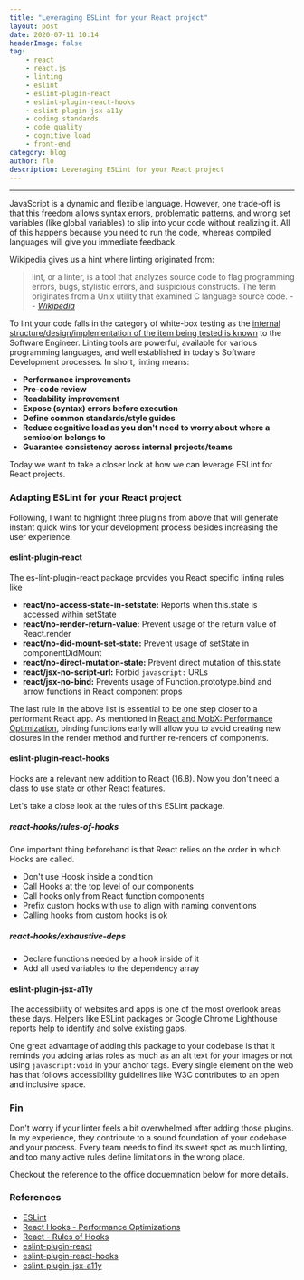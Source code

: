 ```yaml
---
title: "Leveraging ESLint for your React project"
layout: post
date: 2020-07-11 10:14
headerImage: false
tag:
    - react
    - react.js
    - linting
    - eslint
    - eslint-plugin-react
    - eslint-plugin-react-hooks
    - eslint-plugin-jsx-a11y
    - coding standards
    - code quality
    - cognitive load
    - front-end
category: blog
author: flo
description: Leveraging ESLint for your React project
---
```


---

JavaScript is a dynamic and flexible language. However, one trade-off is that this freedom allows syntax errors, problematic patterns, and wrong set variables (like global variables) to slip into your code without realizing it. All of this happens because you need to run the code, whereas compiled languages will give you immediate feedback.

Wikipedia gives us a hint where linting originated from:

> lint, or a linter, is a tool that analyzes source code to flag programming errors, bugs, stylistic errors, and suspicious constructs. The term originates from a Unix utility that examined C language source code.
> -- <cite>[Wikipedia][1]

To lint your code falls in the category of white-box testing as the [internal structure/design/implementation of the item being tested is known][2] to the Software Engineer.
Linting tools are powerful, available for various programming languages, and well established in today's Software Development processes. In short, linting means:

-   **Performance improvements**
-   **Pre-code review**
-   **Readability improvement**
-   **Expose (syntax) errors before execution**
-   **Define common standards/style guides**
-   **Reduce cognitive load as you don't need to worry about where a semicolon belongs to**
-   **Guarantee consistency across internal projects/teams**

Today we want to take a closer look at how we can leverage ESLint for React projects.

### Adapting ESLint for your React project

Following, I want to highlight three plugins from above that will generate instant quick wins for your development process besides increasing the user experience.

#### eslint-plugin-react

The es-lint-plugin-react package provides you React specific linting rules like

-   **react/no-access-state-in-setstate:** Reports when this.state is accessed within setState
-   **react/no-render-return-value:** Prevent usage of the return value of React.render
-   **react/no-did-mount-set-state:** Prevent usage of setState in componentDidMount
-   **react/no-direct-mutation-state:** Prevent direct mutation of this.state
-   **react/jsx-no-script-url:** Forbid `javascript:` URLs
-   **react/jsx-no-bind:** Prevents usage of Function.prototype.bind and arrow functions in React component props

The last rule in the above list is essential to be one step closer to a performant React app. As mentioned in [React and MobX: Performance Optimization][2], binding functions early will allow you to avoid creating new closures in the render method and further re-renders of components.

#### eslint-plugin-react-hooks

Hooks are a relevant new addition to React (16.8). Now you don't need a class to use state or other React features.

Let's take a close look at the rules of this ESLint package.

##### react-hooks/rules-of-hooks

One important thing beforehand is that React relies on the order in which Hooks are called.

-   Don't use Hoosk inside a condition
-   Call Hooks at the top level of our components
-   Call hooks only from React function components
-   Prefix custom hooks with `use` to align with naming conventions
-   Calling hooks from custom hooks is ok

##### react-hooks/exhaustive-deps

-   Declare functions needed by a hook inside of it
-   Add all used variables to the dependency array

#### eslint-plugin-jsx-a11y

The accessibility of websites and apps is one of the most overlook areas these days. Helpers like ESLint packages or Google Chrome Lighthouse reports help to identify and solve existing gaps.

One great advantage of adding this package to your codebase is that it reminds you adding arias roles as much as an alt text for your images or not using `javascript:void` in your anchor tags. Every single element on the web has that follows accessibility guidelines like W3C contributes to an open and inclusive space.

### Fin

Don't worry if your linter feels a bit overwhelmed after adding those plugins. In my experience, they contribute to a sound foundation of your codebase and your process. Every team needs to find its sweet spot as much linting, and too many active rules define limitations in the wrong place.

Checkout the reference to the office docuemnation below for more details.

### References

-   [ESLint](https://eslint.org/)
-   [React Hooks - Performance Optimizations](https://reactjs.org/docs/hooks-faq.html#performance-optimizations)
-   [React - Rules of Hooks](https://reactjs.org/docs/hooks-rules.html)
-   [eslint-plugin-react](https://github.com/yannickcr/eslint-plugin-react)
-   [eslint-plugin-react-hooks](https://www.npmjs.com/package/eslint-plugin-react-hooks)
-   [eslint-plugin-jsx-a11y](https://github.com/jsx-eslint/eslint-plugin-jsx-a11y#readme)

[1]: https://en.wikipedia.org/wiki/Lint_(software)
[2]: https://qa-platforms.com/what-is-white-box-testing/
[3]: https://florianjosefreheis.com/blog/react-and-mobx-performance-optimization/

